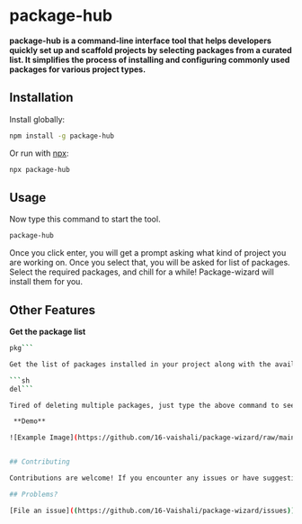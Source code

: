 
# package-hub


**package-hub is a command-line interface tool that helps developers quickly set up and scaffold projects by selecting packages from a curated list. 
It simplifies the process of installing and configuring commonly used packages for various project types.**



## Installation

Install globally:

```sh
npm install -g package-hub
```

Or run with [npx](https://docs.npmjs.com/cli/v7/commands/npx):

```sh
npx package-hub
```

## Usage
Now type this command to start the tool.
```sh
package-hub
```

Once you click enter, you will get a prompt asking what kind of project you are working on. Once you select that, you will be asked for list of packages. Select the required packages, and chill for a while!
Package-wizard will install them for you.

## Other Features

 **Get the package list**

``` sh
pkg```

Get the list of packages installed in your project along with the available version and the installed version in a neat table.

```sh
del```

Tired of deleting multiple packages, just type the above command to see the list of packages. There just select the packages you w3ant to delete and press enter

 **Demo**

![Example Image](https://github.com/16-vaishali/package-wizard/raw/main/demo.png)


## Contributing

Contributions are welcome! If you encounter any issues or have suggestions for improvement, please open an issue or submit a pull request.

## Problems?

[File an issue]((https://github.com/16-Vaishali/package-wizard/issues)). 

